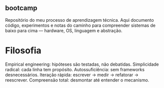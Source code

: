## bootcamp

Repositório do meu processo de aprendizagem técnica.
Aqui documento código, experimentos e notas do caminho para compreender sistemas de baixo para cima — hardware, OS, linguagem e abstração.

# Filosofia

Empirical engineering: hipóteses são testadas, não debatidas.
Simplicidade radical: cada linha tem propósito.
Autossuficiência: sem frameworks desnecessários.
Iteração rápida: escrever → medir → refatorar → reescrever.
Compreensão total: desmontar até entender o mecanismo.
